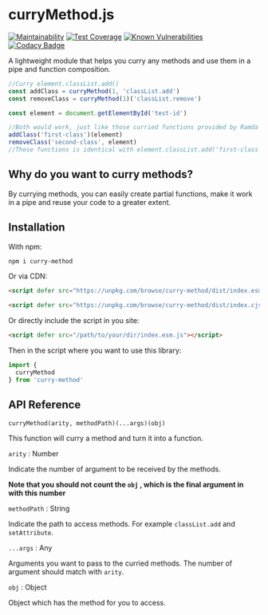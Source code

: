 # curryMethod.js

[![Maintainability](https://api.codeclimate.com/v1/badges/0d8faad59fcaa2f3ffaf/maintainability)](https://codeclimate.com/github/winston0410/method-plumber.js/maintainability) [![Test Coverage](https://api.codeclimate.com/v1/badges/0d8faad59fcaa2f3ffaf/test_coverage)](https://codeclimate.com/github/winston0410/method-plumber.js/test_coverage) [![Known Vulnerabilities](https://snyk.io/test/github/winston0410/method-plumber.js/badge.svg?targetFile=package.json)](https://snyk.io/test/github/winston0410/method-plumber.js?targetFile=package.json) [![Codacy Badge](https://app.codacy.com/project/badge/Grade/8680d880cabd4a4fba62d086c2f0ab95)](https://www.codacy.com/manual/winston0410/method-plumber.js?utm_source=github.com&utm_medium=referral&utm_content=winston0410/method-plumber.js&utm_campaign=Badge_Grade)

A lightweight module that helps you curry any methods and use them in a pipe and function composition.

```javascript
//Curry element.classList.add()
const addClass = curryMethod(1, 'classList.add')
const removeClass = curryMethod(1)('classList.remove')

const element = document.getElementById('test-id')

//Both would work, just like those curried functions provided by Ramda
addClass('first-class')(element)
removeClass('second-class', element)
//These functions is identical with element.classList.add('first-class')
```

## Why do you want to curry methods?

By currying methods, you can easily create partial functions, make it work in a pipe and reuse your code to a greater extent.

## Installation

With npm:

```bash
npm i curry-method
```

Or via CDN:

```html
<script defer src="https://unpkg.com/browse/curry-method/dist/index.esm.js"></script>

<script defer src="https://unpkg.com/browse/curry-method/dist/index.cjs.js"></script>
```

Or directly include the script in you site:

```html
<script defer src="/path/to/your/dir/index.esm.js"></script>
```

Then in the script where you want to use this library:

```javascript
import {
  curryMethod
} from 'curry-method'
```

## API Reference

`curryMethod(arity, methodPath)(...args)(obj)`

This function will curry a method and turn it into a function.

`arity` : Number

Indicate the number of argument to be received by the methods.

**Note that you should not count the `obj` , which is the final argument in with this number**

`methodPath` : String

Indicate the path to access methods. For example `classList.add` and `setAttribute`.

`...args` : Any

Arguments you want to pass to the curried methods. The number of argument should match with `arity`.

`obj` : Object

Object which has the method for you to access.
